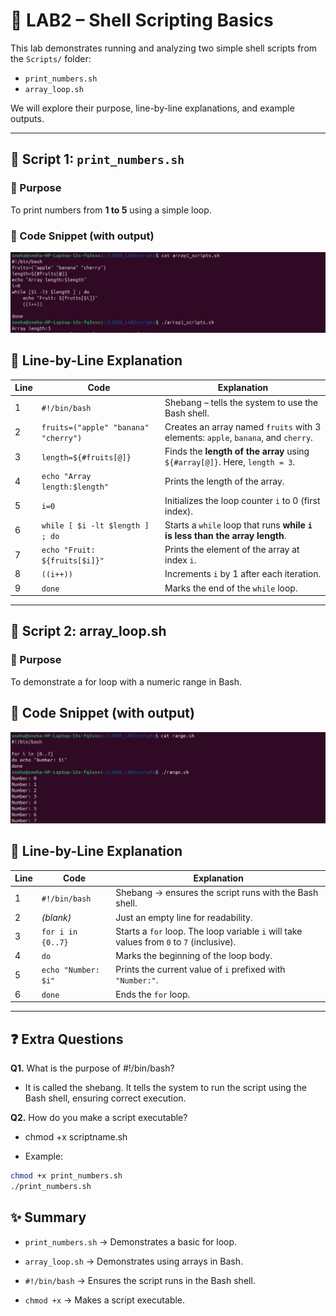 # 📘 LAB2 – Shell Scripting Basics  

This lab demonstrates running and analyzing two simple shell scripts from the `Scripts/` folder:  

- `print_numbers.sh`  
- `array_loop.sh`  

We will explore their purpose, line-by-line explanations, and example outputs.  

---

## 🔹 Script 1: `print_numbers.sh`  

### 🎯 Purpose  
To print numbers from **1 to 5** using a simple loop.  

### 📝 Code Snippet (with output)
![alt text](images/image-40.png)

## 📖 Line-by-Line Explanation

| Line | Code                                 | Explanation                                                                       |
| ---- | ------------------------------------ | --------------------------------------------------------------------------------- |
| 1    | `#!/bin/bash`                        | Shebang – tells the system to use the Bash shell.                                 |
| 2    | `fruits=("apple" "banana" "cherry")` | Creates an array named `fruits` with 3 elements: `apple`, `banana`, and `cherry`. |
| 3    | `length=${#fruits[@]}`               | Finds the **length of the array** using `${#array[@]}`. Here, `length = 3`.       |
| 4    | `echo "Array length:$length"`        | Prints the length of the array.                                                   |
| 5    | `i=0`                                | Initializes the loop counter `i` to 0 (first index).                              |
| 6    | `while [ $i -lt $length ] ; do`      | Starts a `while` loop that runs **while `i` is less than the array length**.      |
| 7    | `echo "Fruit: ${fruits[$i]}"`        | Prints the element of the array at index `i`.                                     |
| 8    | `((i++))`                            | Increments `i` by 1 after each iteration.                                         |
| 9    | `done`                               | Marks the end of the `while` loop.                                                |

---

## 🔹 Script 2: array_loop.sh
### 🎯 Purpose

To demonstrate a for loop with a numeric range in Bash.

## 📝 Code Snippet (with output)
![alt text](images/image-41.png)

## 📖 Line-by-Line Explanation
| Line | Code                | Explanation                                                                              |
| ---- | ------------------- | ---------------------------------------------------------------------------------------- |
| 1    | `#!/bin/bash`       | Shebang → ensures the script runs with the Bash shell.                                   |
| 2    | *(blank)*           | Just an empty line for readability.                                                      |
| 3    | `for i in {0..7}`   | Starts a `for` loop. The loop variable `i` will take values from `0` to `7` (inclusive). |
| 4    | `do`                | Marks the beginning of the loop body.                                                    |
| 5    | `echo "Number: $i"` | Prints the current value of `i` prefixed with `"Number:"`.                               |
| 6    | `done`              | Ends the `for` loop.                                                                     |

---

## ❓ Extra Questions
**Q1.** What is the purpose of #!/bin/bash?

- It is called the shebang. It tells the system to run the script using the Bash shell, ensuring correct execution.

**Q2.** How do you make a script executable?
- chmod +x scriptname.sh

- Example:
```bash
chmod +x print_numbers.sh
./print_numbers.sh
```

## ✨ Summary

- `print_numbers.sh` → Demonstrates a basic for loop.

- `array_loop.sh` → Demonstrates using arrays in Bash.

- `#!/bin/bash` → Ensures the script runs in the Bash shell.

- `chmod +x` → Makes a script executable.


